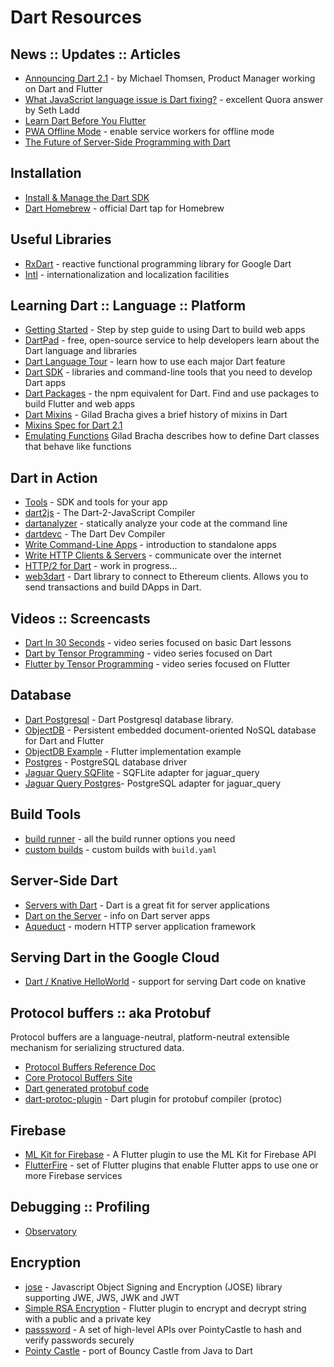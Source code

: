 # Dart Resources

## News :: Updates :: Articles
  - [Announcing Dart 2.1](https://medium.com/dartlang/announcing-dart-2-1-improved-performance-usability-9f55fca6f31a) - by Michael Thomsen, Product Manager working on Dart and Flutter
  - [What JavaScript language issue is Dart fixing?](https://bit.ly/2PPEjEF) - excellent Quora answer by Seth Ladd
  - [Learn Dart Before You Flutter](https://bit.ly/2AYtybe)
  - [PWA Offline Mode](https://bit.ly/2qHjLQN) - enable service workers for offline mode
  - [The Future of Server-Side Programming with Dart](https://bit.ly/2OBn71d)

## Installation
  - [Install & Manage the Dart SDK](https://webdev.dartlang.org/tools/sdk#install)
  - [Dart Homebrew](https://github.com/dart-lang/homebrew-dart) - official Dart tap for Homebrew

## Useful Libraries 
  - [RxDart](https://pub.dartlang.org/packages/rxdart) - reactive functional programming library for Google Dart
  - [Intl](https://pub.dartlang.org/packages/intl) - internationalization and localization facilities

## Learning Dart :: Language :: Platform
  - [Getting Started](https://webdev.dartlang.org/guides/get-started) - Step by step guide to using Dart to build web apps
  - [DartPad](https://dartpad.dartlang.org/) - free, open-source service to help developers learn about the Dart language and libraries
  - [Dart Language Tour](https://www.dartlang.org/guides/language/language-tour) - learn how to use each major Dart feature
  - [Dart SDK](https://www.dartlang.org/tools/sdk) - libraries and command-line tools that you need to develop Dart apps
  - [Dart Packages](https://pub.dartlang.org/) - the npm equivalent for Dart. Find and use packages to build Flutter and web apps
  - [Dart Mixins](https://www.dartlang.org/articles/language/mixins) - Gilad Bracha gives a brief history of mixins in Dart
  - [Mixins Spec for Dart 2.1](https://github.com/dart-lang/language/blob/master/accepted/2.1/super-mixins/feature-specification.md)
  - [Emulating Functions](https://www.dartlang.org/articles/language/emulating-functions) Gilad Bracha describes how to define Dart classes that behave like functions


## Dart in Action
  - [Tools](https://www.dartlang.org/tools) - SDK and tools for your app
  - [dart2js](https://webdev.dartlang.org/tools/dart2js) - The Dart-2-JavaScript Compiler
  - [dartanalyzer](https://github.com/dart-lang/sdk/tree/master/pkg/analyzer_cli#dartanalyzer) - statically analyze your code at the command line
  - [dartdevc](https://webdev.dartlang.org/tools/dartdevc) - The Dart Dev Compiler
  - [Write Command-Line Apps](https://www.dartlang.org/tutorials/dart-vm/cmdline) - introduction to standalone apps
  - [Write HTTP Clients & Servers](https://www.dartlang.org/tutorials/dart-vm/httpserver) - communicate over the internet
  - [HTTP/2 for Dart](https://github.com/dart-lang/http2) - work in progress...
  - [web3dart](https://pub.dartlang.org/packages/web3dart) - Dart library to connect to Ethereum clients. Allows you to send transactions and build DApps in Dart.

## Videos :: Screencasts
  - [Dart In 30 Seconds](https://www.youtube.com/results?search_query=%23DartIn30Seconds) - video series focused on basic Dart lessons
  - [Dart by Tensor Programming](https://bit.ly/2JUbmlO) - video series focused on Dart
  - [Flutter by Tensor Programming](https://bit.ly/2AZPMcL) - video series focused on Flutter

## Database
  - [Dart Postgresql](https://github.com/xxgreg/dart_postgresql) - Dart Postgresql database library.
  - [ObjectDB](https://pub.dartlang.org/packages/objectdb) - Persistent embedded document-oriented NoSQL database for Dart and Flutter
  - [ObjectDB Example](https://github.com/netz-chat/flutter_examples/blob/master/objectdb/listview/lib/main.dart) - Flutter implementation example
  - [Postgres](https://pub.dartlang.org/packages/postgres) - PostgreSQL database driver
  - [Jaguar Query SQFlite](https://pub.dartlang.org/packages/jaguar_query_sqflite) - SQFLite adapter for jaguar_query
  - [Jaguar Query Postgres](https://pub.dartlang.org/packages/jaguar_query_postgres)- PostgreSQL adapter for jaguar_query

## Build Tools
  - [build runner](https://github.com/dart-lang/build/blob/master/docs/getting_started.md) - all the build runner options you need
  - [custom builds](https://github.com/dart-lang/build/blob/master/build_config/README.md) - custom builds with `build.yaml` 

## Server-Side Dart
  - [Servers with Dart](https://dart-lang.github.io/server/) - Dart is a great fit for server applications
  - [Dart on the Server](https://dart-lang.github.io/server/server.html) - info on Dart server apps
  - [Aqueduct](https://pub.dartlang.org/packages/aqueduct) - modern HTTP server application framework

## Serving Dart in the Google Cloud
  - [Dart / Knative HelloWorld](https://github.com/knative/docs/tree/master/serving/samples/helloworld-dart) - support for serving Dart code on knative

## Protocol buffers :: aka Protobuf
Protocol buffers are a language-neutral, platform-neutral extensible mechanism for serializing structured data.

  - [Protocol Buffers Reference Doc](https://developers.google.com/protocol-buffers/docs/reference/overview)
  - [Core Protocol Buffers Site](https://developers.google.com/protocol-buffers/)
  - [Dart generated protobuf code](https://developers.google.com/protocol-buffers/docs/reference/dart-generated)
  - [dart-protoc-plugin](https://github.com/dart-lang/dart-protoc-plugin) - Dart plugin for protobuf compiler (protoc)

## Firebase
- [ML Kit for Firebase](https://pub.dartlang.org/packages/firebase_ml_vision) - A Flutter plugin to use the ML Kit for Firebase API
- [FlutterFire](https://github.com/flutter/plugins/blob/master/FlutterFire.md) - set of Flutter plugins that enable Flutter apps to use one or more Firebase services

## Debugging :: Profiling
  - [Observatory](http://dart-lang.github.io/observatory/)

## Encryption
  - [jose](https://github.com/appsup-dart/jose) - Javascript Object Signing and Encryption (JOSE) library supporting JWE, JWS, JWK and JWT
  - [Simple RSA Encryption](https://pub.dartlang.org/packages/simple_rsa) - Flutter plugin to encrypt and decrypt string with a public and a private key
  - [passsword](https://pub.dartlang.org/packages/password) - A set of high-level APIs over PointyCastle to hash and verify passwords securely
  - [Pointy Castle](https://github.com/PointyCastle/pointycastle) - port of Bouncy Castle from Java to Dart
  
